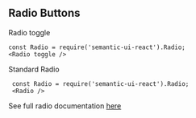 ## Radio Buttons

Radio toggle

    const Radio = require('semantic-ui-react').Radio;
    <Radio toggle />

Standard Radio

     const Radio = require('semantic-ui-react').Radio;
     <Radio />

See full radio documentation [here](http://react.semantic-ui.com/addons/radio)
